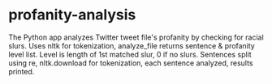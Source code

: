 # profanity-analysis
The Python app analyzes Twitter tweet file's profanity by checking for racial slurs. Uses nltk for tokenization, analyze_file returns sentence &amp; profanity level list. Level is length of 1st matched slur, 0 if no slurs. Sentences split using re, nltk.download for tokenization, each sentence analyzed, results printed.
